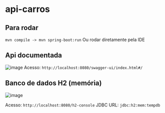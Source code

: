 # api-carros

## Para rodar
`mvn compile -> mvn spring-boot:run`
Ou rodar diretamente pela IDE

## Api documentada
![image](https://github.com/user-attachments/assets/7a573a94-8ba3-4ee8-b29f-5884c233d775)
Acesso: `http://localhost:8080/swagger-ui/index.html#/`

## Banco de dados H2 (memória)
![image](https://github.com/user-attachments/assets/42c26c4f-a1ea-4139-866e-458a9eae32b6)

Acesso: `http://localhost:8080/h2-console`
JDBC URL: `jdbc:h2:mem:tempdb`
